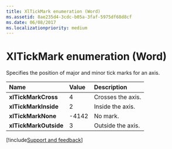 ```yaml
---
title: XlTickMark enumeration (Word)
ms.assetid: 8ae235d4-3cdc-b05a-3faf-5975df68d8cf
ms.date: 06/08/2017
ms.localizationpriority: medium
---
```



# XlTickMark enumeration (Word)

Specifies the position of major and minor tick marks for an axis.



|Name|Value|Description|
|:-----|:-----|:-----|
| **xlTickMarkCross**|4|Crosses the axis.|
| **xlTickMarkInside**|2|Inside the axis.|
| **xlTickMarkNone**|-4142|No mark.|
| **xlTickMarkOutside**|3|Outside the axis.|

[!include[Support and feedback](~/includes/feedback-boilerplate.md)]